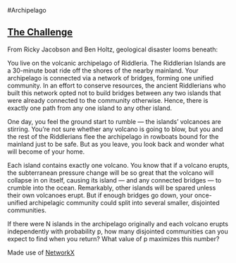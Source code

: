 #Archipelago

## [The Challenge](https://fivethirtyeight.com/features/so-your-archipelago-is-exploding-how-doomed-is-your-island/)

From Ricky Jacobson and Ben Holtz, geological disaster looms beneath:

You live on the volcanic archipelago of Riddleria. The Riddlerian Islands are a 30-minute boat ride off the shores of the nearby mainland. Your archipelago is connected via a network of bridges, forming one unified community. In an effort to conserve resources, the ancient Riddlerians who built this network opted not to build bridges between any two islands that were already connected to the community otherwise. Hence, there is exactly one path from any one island to any other island.

One day, you feel the ground start to rumble — the islands’ volcanoes are stirring. You’re not sure whether any volcano is going to blow, but you and the rest of the Riddlerians flee the archipelago in rowboats bound for the mainland just to be safe. But as you leave, you look back and wonder what will become of your home.

Each island contains exactly one volcano. You know that if a volcano erupts, the subterranean pressure change will be so great that the volcano will collapse in on itself, causing its island — and any connected bridges — to crumble into the ocean. Remarkably, other islands will be spared unless their own volcanoes erupt. But if enough bridges go down, your once-unified archipelagic community could split into several smaller, disjointed communities.

If there were N islands in the archipelago originally and each volcano erupts independently with probability p, how many disjointed communities can you expect to find when you return? What value of p maximizes this number?


Made use of [NetworkX](https://networkx.github.io/documentation/latest/_downloads/networkx_reference.pdf)





